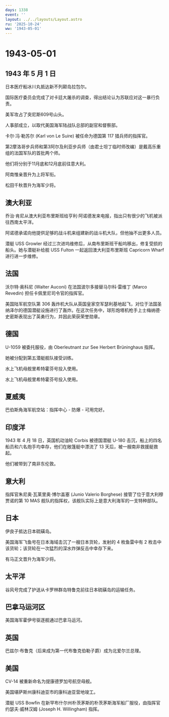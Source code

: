 ```yaml
---
days: 1338
event: ''
layout: ../../layouts/Layout.astro
ru: '2025-10-24'
ww: '1943-05-01'
---
```


# 1943-05-01

## 1943 年 5 月 1 日

日本医疗船冰川丸抵达新不列颠岛拉包尔。

国际医疗委员会完成了对卡廷大屠杀的调查，得出结论认为苏联应对这一暴行负责。

美军攻占了突尼斯609号山头。

人事部成立，以取代美国海军陆战队总部的副官和督察部。

卡尔·冯·勒苏尔 (Karl von Le Suire) 被任命为德国第 117 猎兵师的指挥官。

第2摩洛哥步兵师和第3阿尔及利亚步兵师（由君士坦丁临时师改编）是戴高乐重组的法国军队的首批两个师。

他们将分别于11月底和12月底前往意大利。

阿南惟亲晋升为上将军衔。

松田千秋晋升为海军少将。

## 澳大利亚

乔治·肯尼从澳大利亚布里斯班给亨利·阿诺德发来电报，指出只有很少的飞机被派往西南太平洋。

阿诺德承诺向他提供足够的战斗机来组建新的战斗机大队，但他抽不出更多人员。

潜艇 USS Growler
经过三次进坞维修后，从南布里斯班干船坞移出，修复受损的船头。她与潜艇补给舰
USS Fulton 一起返回澳大利亚布里斯班 Capricorn Wharf 进行进一步维修。

## 法国

沃尔特·奥科尼 (Walter Auconi) 在法国波尔多接替马尔科·雷维丁 (Marco
Revedin) 担任卡佩里尼司令官的指挥官。

美国陆军航空队第 306
轰炸机大队从英国皇家空军瑟利基地起飞，对位于法国圣纳泽尔的德国潜艇设施进行了轰炸。在这次任务中，球形炮塔机枪手上士梅纳德·史密斯表现出了英勇行为，并因此荣获荣誉勋章。

## 德国

U-1059 被委托服役，由 Oberleutnant zur See Herbert Brüninghaus 指挥。

她被分配到第五潜艇舰队接受训练。

水上飞机母舰里希特霍芬号投入使用。

水上飞机母舰里希特霍芬号投入使用。

## 夏威夷

巴伯斯角海军航空站：指挥中心 - 防爆 - 可用完好。

## 印度洋

1943 年 4 月 18 日，英国机动油轮 Corbis 被德国潜艇 U-180
击沉，船上的四名船员和六名炮手均幸存，他们在敞篷艇中漂流了 13
天后，被一艘南非救援艇救起。

他们被带到了南非东伦敦。

## 意大利

指挥官朱尼奥·瓦莱里奥·博尔盖塞 (Junio Valerio Borghese)
接管了位于意大利穆贾诺的第 10 MAS
舰队的指挥权，该舰队实际上是意大利海军的一支特种部队。

## 日本

伊良子抵达日本硫磺岛。

美国海军飞鱼号在日本海域击沉了一艘日本货轮，发射的 4 枚鱼雷中有 2
枚击中该货轮；该货轮在一次猛烈的深水炸弹反击中幸存下来。

有马正文晋升为海军少将。

## 太平洋

谷风号完成了护送从卡罗林群岛特鲁克前往日本硫磺岛的运输任务。

## 巴拿马运河区

美国海军霍伊号驱逐舰通过巴拿马运河。

## 英国

巴兹尔·布鲁克（后来成为第一代布鲁克伯勒子爵）成为北爱尔兰总理。

## 美国

CV-14 被重新命名为提康德罗加号航空母舰。

美国堪萨斯州康科迪亚市的康科迪亚营地竣工。

潜艇 USS Bowfin
在新罕布什尔州朴茨茅斯的朴茨茅斯海军船厂服役，由指挥官约瑟夫·威林汉姆
(Joseph H. Willingham) 指挥。